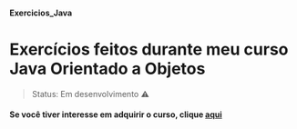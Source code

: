 #### Exercicios_Java<h1 align="left">Exercícios feitos durante meu curso Java Orientado a Objetos</h1>

>Status: Em desenvolvimento ⚠️

#### Se você tiver interesse em adquirir o curso, clique [aqui](https://www.udemy.com/course/java-curso-completo/)
